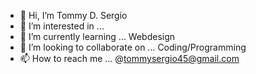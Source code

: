 - 👋 Hi, I’m Tommy D. Sergio
- 👀 I’m interested in ...
- 🌱 I’m currently learning ... Webdesign
- 💞️ I’m looking to collaborate on ... Coding/Programming
- 📫 How to reach me ... @tommysergio45@gmail.com

<!---
tommysergioofficial/tommysergioofficial is a ✨ special ✨ repository because its `README.md` (this file) appears on your GitHub profile.
You can click the Preview link to take a look at your changes.
--->
